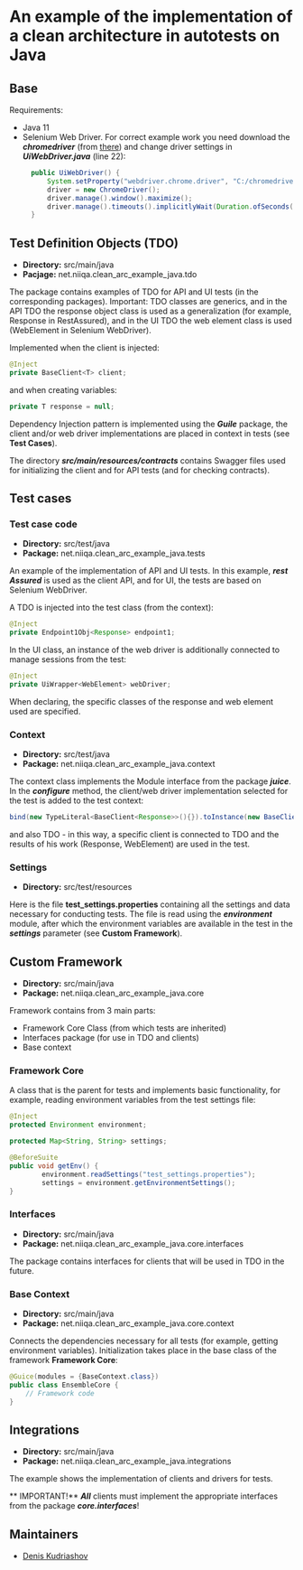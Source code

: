 # An example of the implementation of a clean architecture in autotests on Java



## Base
Requirements:
- Java 11
- Selenium Web Driver. For correct example work you need download the **_chromedriver_**
  (from [there](https://chromedriver.chromium.org/downloads)) and change driver settings in
  **_UiWebDriver.java_** (line 22):
  ```java
    public UiWebDriver() {
        System.setProperty("webdriver.chrome.driver", "C:/chromedriver.exe");
        driver = new ChromeDriver();
        driver.manage().window().maximize();
        driver.manage().timeouts().implicitlyWait(Duration.ofSeconds(10));
    }
  ```

## Test Definition Objects (TDO)

* **Directory:** src/main/java
* **Pacjage:** net.niiqa.clean_arc_example_java.tdo

The package contains examples of TDO for API and UI tests (in the corresponding packages).
Important: TDO classes are generics, and in the API TDO the response object class is used
as a generalization (for example, Response in RestAssured), and in the UI TDO the web
element class is used (WebElement in Selenium WebDriver).

Implemented when the client is injected:
```java
@Inject
private BaseClient<T> client;
```
and when creating variables:
```java
private T response = null;
```

Dependency Injection pattern is implemented using the **_Guile_** package, the client
and/or web driver implementations are placed in context in tests (see **Test Cases**).

The directory **_src/main/resources/contracts_** contains Swagger files used for
initializing the client and for API tests (and for checking contracts).



## Test cases

### Test case code

* **Directory:** src/test/java
* **Package:** net.niiqa.clean_arc_example_java.tests

An example of the implementation of API and UI tests. In this example, **_rest Assured_**
is used as the client API, and for UI, the tests are based on Selenium WebDriver.

A TDO is injected into the test class (from the context):
```java
@Inject
private Endpoint1Obj<Response> endpoint1;
```
In the UI class, an instance of the web driver is additionally connected to manage
sessions from the test:
```java
@Inject
private UiWrapper<WebElement> webDriver;
```
When declaring, the specific classes of the response and web element used are specified.

### Context

* **Directory:** src/test/java
* **Package:** net.niiqa.clean_arc_example_java.context

The context class implements the Module interface from the package **_juice_**. In the
**_configure_** method, the client/web driver implementation selected for the test is
added to the test context:
```java
bind(new TypeLiteral<BaseClient<Response>>(){}).toInstance(new BaseClientRa());
```
and also TDO - in this way, a specific client is connected to TDO and the results of his
work (Response, WebElement) are used in the test.

### Settings

* **Directory:** src/test/resources

Here is the file **test_settings.properties** containing all the settings and data necessary
for conducting tests. The file is read using the **_environment_** module, after which the
environment variables are available in the test in the **_settings_** parameter
(see **Custom Framework**).


## Custom Framework

* **Directory:** src/main/java
* **Package:** net.niiqa.clean_arc_example_java.core

Framework contains from 3 main parts:
* Framework Core Class (from which tests are inherited)
* Interfaces package (for use in TDO and clients)
* Base context

### Framework Core

A class that is the parent for tests and implements basic functionality, for example,
reading environment variables from the test settings file:
```java
@Inject
protected Environment environment;

protected Map<String, String> settings;

@BeforeSuite
public void getEnv() {
        environment.readSettings("test_settings.properties");
        settings = environment.getEnvironmentSettings();
}
```

### Interfaces

* **Directory:** src/main/java
* **Package:** net.niiqa.clean_arc_example_java.core.interfaces

The package contains interfaces for clients that will be used in TDO in the future.

### Base Context

* **Directory:** src/main/java
* **Package:** net.niiqa.clean_arc_example_java.core.context

Connects the dependencies necessary for all tests (for example, getting environment
variables). Initialization takes place in the base class of the framework **Framework Core**:
```java
@Guice(modules = {BaseContext.class})
public class EnsembleCore {
    // Framework code
}
```


## Integrations

* **Directory:** src/main/java
* **Package:** net.niiqa.clean_arc_example_java.integrations

The example shows the implementation of clients and drivers for tests.

** IMPORTANT!** **_All_** clients must implement the appropriate interfaces from the
package **_core.interfaces_**!

## Maintainers
- [Denis Kudriashov](https://github.com/qx57)